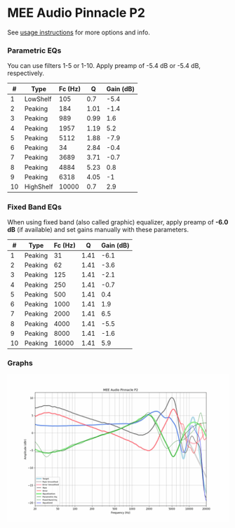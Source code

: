 # MEE Audio Pinnacle P2
See [usage instructions](https://github.com/jaakkopasanen/AutoEq#usage) for more options and info.

### Parametric EQs
You can use filters 1-5 or 1-10. Apply preamp of -5.4 dB or -5.4 dB, respectively.

|   # | Type      |   Fc (Hz) |    Q |   Gain (dB) |
|-----|-----------|-----------|------|-------------|
|   1 | LowShelf  |       105 | 0.7  |        -5.4 |
|   2 | Peaking   |       184 | 1.01 |        -1.4 |
|   3 | Peaking   |       989 | 0.99 |         1.6 |
|   4 | Peaking   |      1957 | 1.19 |         5.2 |
|   5 | Peaking   |      5112 | 1.88 |        -7.9 |
|   6 | Peaking   |        34 | 2.84 |        -0.4 |
|   7 | Peaking   |      3689 | 3.71 |        -0.7 |
|   8 | Peaking   |      4884 | 5.23 |         0.8 |
|   9 | Peaking   |      6318 | 4.05 |        -1   |
|  10 | HighShelf |     10000 | 0.7  |         2.9 |

### Fixed Band EQs
When using fixed band (also called graphic) equalizer, apply preamp of **-6.0 dB** (if available) and set gains manually with these parameters.

|   # | Type    |   Fc (Hz) |    Q |   Gain (dB) |
|-----|---------|-----------|------|-------------|
|   1 | Peaking |        31 | 1.41 |        -6.1 |
|   2 | Peaking |        62 | 1.41 |        -3.6 |
|   3 | Peaking |       125 | 1.41 |        -2.1 |
|   4 | Peaking |       250 | 1.41 |        -0.7 |
|   5 | Peaking |       500 | 1.41 |         0.4 |
|   6 | Peaking |      1000 | 1.41 |         1.9 |
|   7 | Peaking |      2000 | 1.41 |         6.5 |
|   8 | Peaking |      4000 | 1.41 |        -5.5 |
|   9 | Peaking |      8000 | 1.41 |        -1.6 |
|  10 | Peaking |     16000 | 1.41 |         5.9 |

### Graphs
![](./MEE%20Audio%20Pinnacle%20P2.png)
